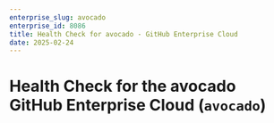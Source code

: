 ```yaml
---
enterprise_slug: avocado
enterprise_id: 8086
title: Health Check for avocado - GitHub Enterprise Cloud
date: 2025-02-24
---
```


# Health Check for the avocado GitHub Enterprise Cloud (`avocado`)

